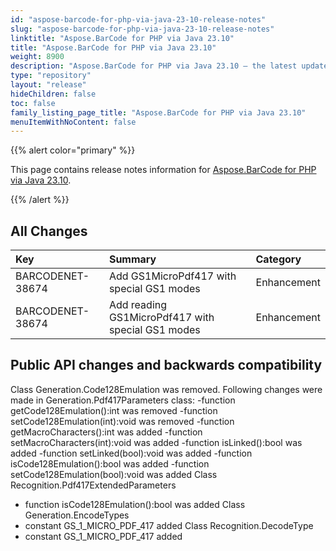 ```yaml
---
id: "aspose-barcode-for-php-via-java-23-10-release-notes"
slug: "aspose-barcode-for-php-via-java-23-10-release-notes"
linktitle: "Aspose.BarCode for PHP via Java 23.10"
title: "Aspose.BarCode for PHP via Java 23.10"
weight: 8900
description: "Aspose.BarCode for PHP via Java 23.10 – the latest updates and fixes."
type: "repository"
layout: "release"
hideChildren: false
toc: false
family_listing_page_title: "Aspose.BarCode for PHP via Java 23.10"
menuItemWithNoContent: false
---
```


{{% alert color="primary" %}}

This page contains release notes information for [Aspose.BarCode for PHP via Java 23.10](https://releases.aspose.com/barcode/php/new-releases/aspose.barcode-for-php-via-java-23.10/).

{{% /alert %}}
## **All Changes**

| **Key**        |**Summary**|**Category**|
|:---------------| :- | :- |
| BARCODENET-38674|Add GS1MicroPdf417 with special GS1 modes|Enhancement|
| BARCODENET-38674|Add reading GS1MicroPdf417 with special GS1 modes|Enhancement|

## Public API changes and backwards compatibility

Class Generation.Code128Emulation was removed.
Following changes were made in Generation.Pdf417Parameters class:
-function  getCode128Emulation():int was removed
-function  setCode128Emulation(int):void was removed
-function getMacroCharacters():int was added
-function setMacroCharacters(int):void was added
-function isLinked():bool was added
-function setLinked(bool):void was added
-function isCode128Emulation():bool was added
-function setCode128Emulation(bool):void was added
Class Recognition.Pdf417ExtendedParameters
- function isCode128Emulation():bool was added
Class Generation.EncodeTypes
- constant GS_1_MICRO_PDF_417 added
Class Recognition.DecodeType
- constant GS_1_MICRO_PDF_417 added
